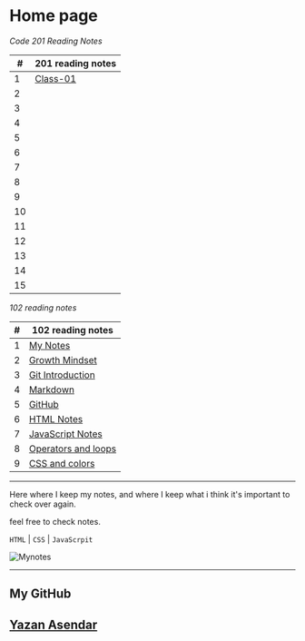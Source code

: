 # Home page

*Code 201 Reading Notes*


|#|201 reading notes|
|---|--------|
|1| [Class-01](class-01.md)|
|2|          |
|3|          |
|4|          |
|5|          |
|6|          |
|7|          |
|8|          |
|9|          |
|10|         |
|11|         |
|12|         |
|13|         |
|14|         |
|15|         |



*102 reading notes*


|#|102 reading notes|
|----|-----|
|1|[My Notes](notes.md)|
|2|[Growth Mindset](MG.md)|
|3|[Git Introduction](Git-Intro.md)|
|4|[Markdown](markd.md)|
|5|[GitHub](github.md)|
|6|[HTML Notes](html.md)|
|7|[JavaScript Notes](javascript.md)|
|8|[Operators and loops](operators-loops.md)|
|9|[CSS and colors](css.md)|

-----------------------------------

Here where I keep my notes, and where I keep what i think it's important to check over again.

feel free to check notes.

```HTML``` | ```CSS``` | ```JavaScrpit```

![Mynotes](https://static.wixstatic.com/media/3ec22c_21b2e48ae3914af98cc65ccfdbfe3bc4~mv2_d_4256_2832_s_4_2.jpg/v1/fill/w_1962,h_1710,al_c,q_90,usm_0.66_1.00_0.01/3ec22c_21b2e48ae3914af98cc65ccfdbfe3bc4~mv2_d_4256_2832_s_4_2.webp)

------------------

## My GitHub 

## [Yazan Asendar](https://github.com/Yazandar)